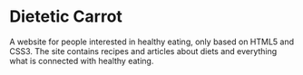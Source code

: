 # Dietetic Carrot
A website for people interested in healthy eating, only based on HTML5 and CSS3. The site contains recipes and articles about diets and everything what is connected with healthy eating.
